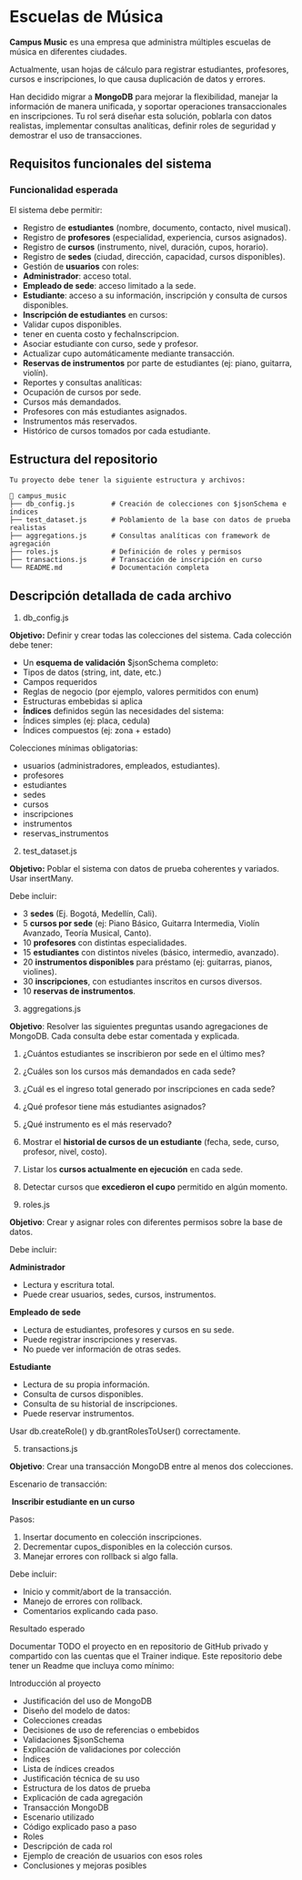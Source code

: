 # Escuelas de Música

**Campus Music** es una empresa que administra múltiples escuelas de música en diferentes ciudades.

Actualmente, usan hojas de cálculo para registrar estudiantes, profesores, cursos e inscripciones, lo que causa duplicación de datos y errores.

Han decidido migrar a **MongoDB** para mejorar la flexibilidad, manejar la información de manera unificada, y soportar operaciones transaccionales en inscripciones. Tu rol será diseñar esta solución, poblarla con datos realistas, implementar consultas analíticas, definir roles de seguridad y demostrar el uso de transacciones.



## Requisitos funcionales del sistema

### Funcionalidad esperada

El sistema debe permitir:

- Registro de **estudiantes** (nombre, documento, contacto, nivel musical).
- Registro de **profesores** (especialidad, experiencia, cursos asignados).
- Registro de **cursos** (instrumento, nivel, duración, cupos, horario).
- Registro de **sedes** (ciudad, dirección, capacidad, cursos disponibles).
- Gestión de **usuarios** con roles:
- **Administrador**: acceso total.
- **Empleado de sede**: acceso limitado a la sede.
- **Estudiante**: acceso a su información, inscripción y consulta de cursos disponibles.
- **Inscripción de estudiantes** en cursos:
- Validar cupos disponibles.
- tener en cuenta costo y fechaInscripcion.
- Asociar estudiante con curso, sede y profesor.
- Actualizar cupo automáticamente mediante transacción.
- **Reservas de instrumentos** por parte de estudiantes (ej: piano, guitarra, violín).
- Reportes y consultas analíticas:
- Ocupación de cursos por sede.
- Cursos más demandados.
- Profesores con más estudiantes asignados.
- Instrumentos más reservados.
- Histórico de cursos tomados por cada estudiante.

## Estructura del repositorio

```
Tu proyecto debe tener la siguiente estructura y archivos:

📁 campus_music
├── db_config.js         # Creación de colecciones con $jsonSchema e índices
├── test_dataset.js      # Poblamiento de la base con datos de prueba realistas
├── aggregations.js      # Consultas analíticas con framework de agregación
├── roles.js             # Definición de roles y permisos
├── transactions.js      # Transacción de inscripción en curso
└── README.md            # Documentación completa
```

## 

## Descripción detallada de cada archivo

1. db_config.js

**Objetivo:** Definir y crear todas las colecciones del sistema. Cada colección debe tener:

- Un **esquema de validación** $jsonSchema completo:
- Tipos de datos (string, int, date, etc.)
- Campos requeridos
- Reglas de negocio (por ejemplo, valores permitidos con enum)
- Estructuras embebidas si aplica
- **Índices** definidos según las necesidades del sistema:
- Índices simples (ej: placa, cedula)
- Índices compuestos (ej: zona + estado)

Colecciones mínimas obligatorias:

- usuarios (administradores, empleados, estudiantes).
- profesores
- estudiantes
- sedes
- cursos
- inscripciones
- instrumentos
- reservas_instrumentos

2. test_dataset.js

**Objetivo:** Poblar el sistema con datos de prueba coherentes y variados. Usar insertMany.

Debe incluir:

- 3 **sedes** (Ej. Bogotá, Medellín, Cali).
- 5 **cursos por sede** (ej: Piano Básico, Guitarra Intermedia, Violín Avanzado, Teoría Musical, Canto).
- 10 **profesores** con distintas especialidades.
- 15 **estudiantes** con distintos niveles (básico, intermedio, avanzado).
- 20 **instrumentos disponibles** para préstamo (ej: guitarras, pianos, violines).
- 30 **inscripciones**, con estudiantes inscritos en cursos diversos.
- 10 **reservas de instrumentos**.

3. aggregations.js

**Objetivo**: Resolver las siguientes preguntas usando agregaciones de MongoDB. Cada consulta debe estar comentada y explicada.

1. ¿Cuántos estudiantes se inscribieron por sede en el último mes?
2. ¿Cuáles son los cursos más demandados en cada sede?
3. ¿Cuál es el ingreso total generado por inscripciones en cada sede?
4. ¿Qué profesor tiene más estudiantes asignados?
5. ¿Qué instrumento es el más reservado?
6. Mostrar el **historial de cursos de un estudiante** (fecha, sede, curso, profesor, nivel, costo).
7. Listar los **cursos actualmente en ejecución** en cada sede.
8. Detectar cursos que **excedieron el cupo** permitido en algún momento.

4. roles.js

**Objetivo**: Crear y asignar roles con diferentes permisos sobre la base de datos.

Debe incluir:

**Administrador**

- Lectura y escritura total.
- Puede crear usuarios, sedes, cursos, instrumentos.

**Empleado de sede**

- Lectura de estudiantes, profesores y cursos en su sede.
- Puede registrar inscripciones y reservas.
- No puede ver información de otras sedes.

**Estudiante**

- Lectura de su propia información.
- Consulta de cursos disponibles.
- Consulta de su historial de inscripciones.
- Puede reservar instrumentos.

Usar db.createRole() y db.grantRolesToUser() correctamente.

5. transactions.js

**Objetivo**: Crear una transacción MongoDB entre al menos dos colecciones.

Escenario de transacción:

​	 **Inscribir estudiante en un curso**

Pasos:

1. Insertar documento en colección inscripciones.
2. Decrementar cupos_disponibles en la colección cursos.
3. Manejar errores con rollback si algo falla.

Debe incluir:

- Inicio y commit/abort de la transacción.
- Manejo de errores con rollback.
- Comentarios explicando cada paso.

Resultado esperado

Documentar TODO el proyecto en en repositorio de GitHub privado y compartido con las cuentas que el Trainer indique. Este repositorio debe tener un Readme que incluya como mínimo:

Introducción al proyecto

- Justificación del uso de MongoDB
- Diseño del modelo de datos:
- Colecciones creadas
- Decisiones de uso de referencias o embebidos
- Validaciones $jsonSchema
- Explicación de validaciones por colección
- Índices
- Lista de índices creados
- Justificación técnica de su uso
- Estructura de los datos de prueba
- Explicación de cada agregación
- Transacción MongoDB
- Escenario utilizado
- Código explicado paso a paso
- Roles
- Descripción de cada rol
- Ejemplo de creación de usuarios con esos roles
- Conclusiones y mejoras posibles